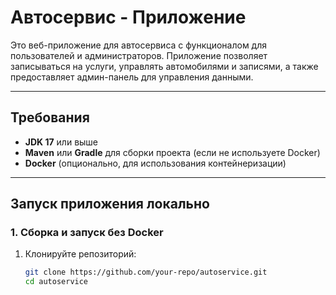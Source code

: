 # Автосервис - Приложение

Это веб-приложение для автосервиса с функционалом для пользователей и администраторов. Приложение позволяет записываться на услуги, управлять автомобилями и записями, а также предоставляет админ-панель для управления данными.

---

## Требования

- **JDK 17** или выше
- **Maven** или **Gradle** для сборки проекта (если не используете Docker)
- **Docker** (опционально, для использования контейнеризации)

---

## Запуск приложения локально

### 1. Сборка и запуск без Docker

1. Клонируйте репозиторий:

   ```bash
   git clone https://github.com/your-repo/autoservice.git
   cd autoservice
